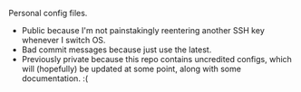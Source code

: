 Personal config files.
- Public because I'm not painstakingly reentering another SSH key whenever I switch OS.
- Bad commit messages because just use the latest.
- Previously private because this repo contains uncredited configs, which will (hopefully) be updated at some point, along with some documentation. :(
